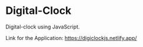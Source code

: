 # Digital-Clock
Digital-clock using JavaScript.

Link for the Application:
https://digiclockjs.netlify.app/
